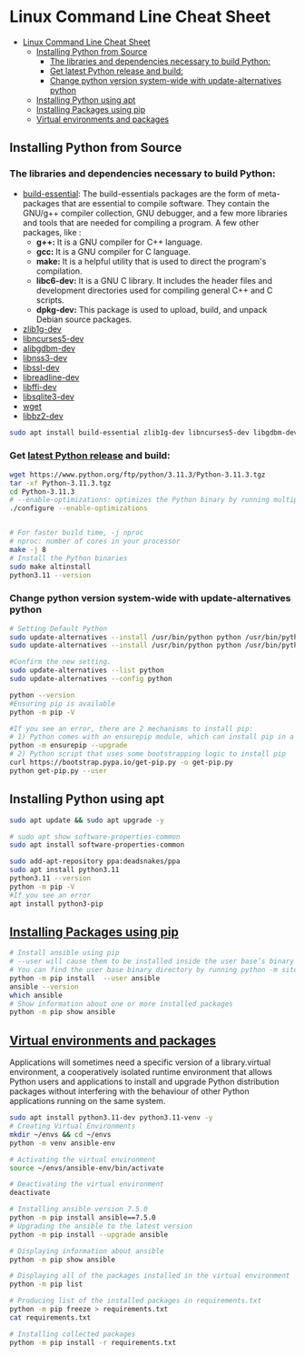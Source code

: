 # Linux Command Line Cheat Sheet


- [Linux Command Line Cheat Sheet](#linux-command-line-cheat-sheet)
  - [Installing Python from Source](#installing-python-from-source)
    - [The libraries and dependencies necessary to build Python:](#the-libraries-and-dependencies-necessary-to-build-python)
    - [Get latest Python release and build:](#get-latest-python-release-and-build)
    - [Change python version system-wide with update-alternatives python](#change-python-version-system-wide-with-update-alternatives-python)
  - [Installing Python using apt](#installing-python-using-apt)
  - [Installing Packages using pip](#installing-packages-using-pip)
  - [Virtual environments and packages](#virtual-environments-and-packages)


## Installing Python from Source

### The libraries and dependencies necessary to build Python:
- [build-essential](https://packages.debian.org/search?lang=en&searchon=names&keywords=build-essential): The build-essentials packages are the form of meta-packages that are essential to compile software. They contain the GNU/g++ compiler collection, GNU debugger, and a few more libraries and tools that are needed for compiling a program. A few other packages, like :
  - **g++:** It is a GNU compiler for C++ language.
  - **gcc:** It is a GNU compiler for C language.
  - **make:** It is a helpful utility that is used to direct the program's compilation.
  - **libc6-dev:** It is a GNU C library. It includes the header files and development directories used for compiling general C++ and C scripts.
  - **dpkg-dev:** This package is used to upload, build, and unpack Debian source packages.
- [zlib1g-dev](https://packages.debian.org/en/sid/zlib1g-dev)
- [libncurses5-dev](https://packages.debian.org/en/sid/libncurses5-dev)
- [alibgdbm-dev](https://packages.debian.org/en/sid/libgdbm-dev)
- [libnss3-dev](https://packages.debian.org/en/sid/libnss3-dev)
- [libssl-dev](https://packages.debian.org/en/sid/libssl-dev)
- [libreadline-dev](https://packages.debian.org/en/sid/libreadline-dev)
- [libffi-dev](https://packages.debian.org/en/sid/libffi-dev)
- [libsqlite3-dev](https://packages.debian.org/en/sid/libsqlite3-dev)
- [wget](https://packages.debian.org/en/sid/wget)
- [libbz2-dev](https://packages.debian.org/en/sid/libbz2-dev)

```sh
sudo apt install build-essential zlib1g-dev libncurses5-dev libgdbm-dev libnss3-dev libssl-dev libreadline-dev libffi-dev libsqlite3-dev wget libbz2-dev

```

### Get [latest Python release](https://www.python.org/downloads/source/) and build:

```sh
wget https://www.python.org/ftp/python/3.11.3/Python-3.11.3.tgz
tar -xf Python-3.11.3.tgz
cd Python-3.11.3
# --enable-optimizations: optimizes the Python binary by running multiple tests
./configure --enable-optimizations


# For faster build time, -j nproc
# nproc: number of cores in your processor
make -j 8
# Install the Python binaries
sudo make altinstall
python3.11 --version

```
### Change python version system-wide with update-alternatives python
```sh
# Setting Default Python
sudo update-alternatives --install /usr/bin/python python /usr/bin/python3.11 1
sudo update-alternatives --install /usr/bin/python python /usr/bin/python2.7 2

#Confirm the new setting.
sudo update-alternatives --list python
sudo update-alternatives --config python

python --version
#Ensuring pip is available
python -m pip -V

#If you see an error, there are 2 mechanisms to install pip:
# 1) Python comes with an ensurepip module, which can install pip in a Python environment.
python -m ensurepip --upgrade
# 2) Python script that uses some bootstrapping logic to install pip
curl https://bootstrap.pypa.io/get-pip.py -o get-pip.py
python get-pip.py --user

```


## Installing Python using apt 

``` sh 
sudo apt update && sudo apt upgrade -y

# sudo apt show software-properties-common
sudo apt install software-properties-common

sudo add-apt-repository ppa:deadsnakes/ppa
sudo apt install python3.11
python3.11 --version
python -m pip -V
#If you see an error
apt install python3-pip

```

## [Installing Packages using pip](https://packaging.python.org/en/latest/tutorials/installing-packages/)

```sh
# Install ansible using pip
# --user will cause them to be installed inside the user base’s binary directory
# You can find the user base binary directory by running python -m site --user-base and adding bin to the end.
python -m pip install  --user ansible
ansible --version
which ansible
# Show information about one or more installed packages
python -m pip show ansible
```

## [Virtual environments and packages](https://docs.python.org/3/tutorial/venv.html)
Applications will sometimes need a specific version of a library.virtual environment, a cooperatively isolated runtime environment that allows Python users and applications to install and upgrade Python distribution packages without interfering with the behaviour of other Python applications running on the same system.

```sh
sudo apt install python3.11-dev python3.11-venv -y
# Creating Virtual Environments
mkdir ~/envs && cd ~/envs
python -m venv ansible-env

# Activating the virtual environment 
source ~/envs/ansible-env/bin/activate

# Deactivating the virtual environment 
deactivate

# Installing ansible version 7.5.0
python -m pip install ansible==7.5.0
# Upgrading the ansible to the latest version
python -m pip install --upgrade ansible

# Displaying information about ansible
python -m pip show ansible

# Displaying all of the packages installed in the virtual environment
python -m pip list

# Producing list of the installed packages in requirements.txt
python -m pip freeze > requirements.txt
cat requirements.txt

# Installing collected packages
python -m pip install -r requirements.txt

```